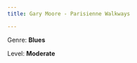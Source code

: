 ```yaml
---
title: Gary Moore - Parisienne Walkways

---  
```


<script type="text/javascript">
   var audio = new Audio('Music/Constantin.mp3');
   audio.play();
</script>

Genre: **Blues**  

Level: **Moderate** 	

